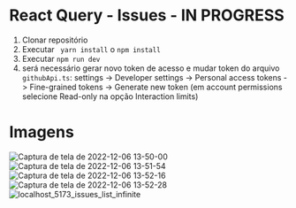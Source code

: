 # React Query - Issues - IN PROGRESS

1. Clonar repositório
2. Executar ` yarn install` o `npm install`
3. Executar `npm run dev`
4. será necessário gerar novo token de acesso e mudar token do arquivo `githubApi.ts`: settings -> Developer settings -> Personal access tokens -> Fine-grained tokens -> Generate new token (em account permissions selecione Read-only na opção Interaction limits)

# Imagens

![Captura de tela de 2022-12-06 13-50-00](https://user-images.githubusercontent.com/69319634/205973579-9f15d147-fa65-478c-8634-f7417a231303.png)
![Captura de tela de 2022-12-06 13-51-54](https://user-images.githubusercontent.com/69319634/205975371-d4575cfe-d8d6-4b81-a870-07269409cfbb.png)
![Captura de tela de 2022-12-06 13-52-16](https://user-images.githubusercontent.com/69319634/205975391-5b758315-15cc-410f-9dfb-ad570316bdc0.png)
![Captura de tela de 2022-12-06 13-52-28](https://user-images.githubusercontent.com/69319634/205975412-d420a555-67c1-4242-ae6d-e5347eb27120.png)
![localhost_5173_issues_list_infinite](https://user-images.githubusercontent.com/69319634/205973665-b6455479-90c8-4faa-8ab9-f261ca2c5419.png)
